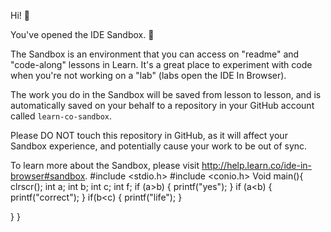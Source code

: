 Hi! 👋

You've opened the IDE Sandbox. 🎉

The Sandbox is an environment that you can access on "readme" and "code-along" lessons in Learn. It's a great place to experiment with code when you're not working on a "lab" (labs open the IDE In Browser).

The work you do in the Sandbox will be saved from lesson to lesson, and is automatically saved on your behalf to a repository in your GitHub account called `learn-co-sandbox`.

Please DO NOT touch this repository in GitHub, as it will affect your Sandbox experience, and potentially cause your work to be out of sync.

To learn more about the Sandbox, please visit http://help.learn.co/ide-in-browser#sandbox.
#include <stdio.h>
#include <conio.h>
Void main(){
  clrscr();
  int a;
  int b;
  int c;
  int f;
  if (a>b) {
    printf("yes");
  }
  if (a<b) {
    printf("correct");
    }
    if(b<c) {
      printf("life");
    }
    
    
    
    
    
    
    
    
    
  }
}